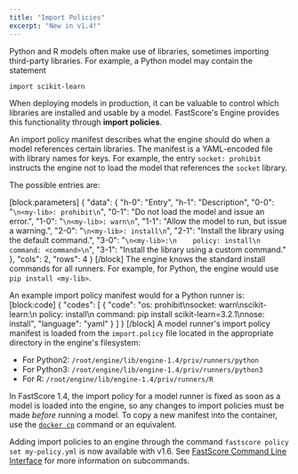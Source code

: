 ```yaml
---
title: "Import Policies"
excerpt: "New in v1.4!"
---
```

Python and R models often make use of libraries, sometimes importing third-party libraries. For example, a Python model may contain the statement 
```
import scikit-learn
```
When deploying models in production, it can be valuable to control which libraries are installed and usable by a model. FastScore's Engine provides this functionality through **import policies**.

An import policy manifest describes what the engine should do when a model references certain libraries. The manifest is a YAML-encoded file with library names for keys. For example, the entry `socket: prohibit` instructs the engine not to load the model that references the `socket` library. 

The possible entries are:

[block:parameters]
{
  "data": {
    "h-0": "Entry",
    "h-1": "Description",
    "0-0": "```\n<my-lib>: prohibit\n```",
    "0-1": "Do not load the model and issue an error.",
    "1-0": "```\n<my-lib>: warn\n```",
    "1-1": "Allow the model to run, but issue a warning.",
    "2-0": "```\n<my-lib>: install\n```",
    "2-1": "Install the library using the default command.",
    "3-0": "```\n<my-lib>:\n    policy: install\n    command: <command>\n```",
    "3-1": "Install the library using a custom command."
  },
  "cols": 2,
  "rows": 4
}
[/block]
The engine knows the standard install commands for all runners. For example, for Python, the engine would use `pip install <my-lib>`. 

An example import policy manifest would for a Python runner is:
[block:code]
{
  "codes": [
    {
      "code": "os: prohibit\nsocket: warn\nscikit-learn:\n  policy: install\n  command: pip install scikit-learn=3.2.1\nnose: install",
      "language": "yaml"
    }
  ]
}
[/block]
A model runner's import policy manifest is loaded from the `import.policy` file located in the appropriate directory in the engine's filesystem:

* For Python2: `/root/engine/lib/engine-1.4/priv/runners/python`
* For Python3: `/root/engine/lib/engine-1.4/priv/runners/python3`
* For R: `/root/engine/lib/engine-1.4/priv/runners/R`

In FastScore 1.4, the import policy for a model runner is fixed as soon as a model is loaded into the engine, so any changes to import policies must be made _before_ running a model. To copy a new manifest into the container, use the [`docker cp`](https://docs.docker.com/engine/reference/commandline/cp/) command or an equivalent.

Adding import policies to an engine through the command `fastscore policy set my-policy.yml` is now available with v1.6. See [FastScore Command Line Interface](doc:fastscore-command-line-interface) for more information on subcommands.